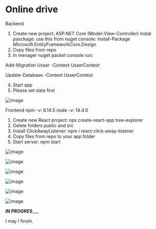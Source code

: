 # Online drive

Backend
1. Create new project: ASP.NET Core (Model-View-Controller) instal pasckage: use this from nuget console: Install-Package Microsoft.EntityFrameworkCore.Design
2. Copy files from repo
3. In menager nuget packet console run: 

Add-Migration Usser -Context UsserContext

Update-Database -Context UsserContext

4. Start app
5. Please set data first

![image](https://user-images.githubusercontent.com/47826375/130889690-d0f1c302-386e-4d5b-a257-f1a44729659e.png)

Frontend
npm -v: 6.14.5
node -v: 14.4.0

1. Create new React project: npx create-react-app tree-explorer
2. Delete folders public and src
3. Install ClickAwayListener: npm i react-click-away-listener
4. Copy files from repo to your app folder
5. Start server: npm start

![image](https://user-images.githubusercontent.com/47826375/131103764-ea90d64f-8637-4527-af08-76cb7922223c.png)

![image](https://user-images.githubusercontent.com/47826375/131124773-65c16d8d-09d1-46c5-9bf0-e5b7cdf14722.png)

![image](https://user-images.githubusercontent.com/47826375/131133013-ddeadbaf-4bed-4ed6-9bc4-fff70b44714c.png)

![image](https://user-images.githubusercontent.com/47826375/131140056-7206e1e7-d107-47c5-b5b6-91352140a605.png)

![image](https://user-images.githubusercontent.com/47826375/131140154-9bc70ae3-97c9-4887-ba7c-f22d6bf2d030.png)

![image](https://user-images.githubusercontent.com/47826375/131140089-75b60e0e-3224-4003-8664-591080d98afe.png)

_____________________IN PROGRES________________________


I may I finish.


